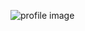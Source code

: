 ![profile image](https://avatars.githubusercontent.com/u/92234158?s=400&u=c9c185111cbfd02066c34606271bbd14c707d6a2&v=4)
